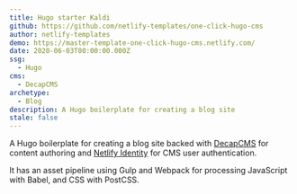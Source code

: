 ```yaml
---
title: Hugo starter Kaldi
github: https://github.com/netlify-templates/one-click-hugo-cms
author: netlify-templates
demo: https://master-template-one-click-hugo-cms.netlify.com/
date: 2020-06-03T00:00:00.000Z
ssg:
  - Hugo
cms:
  - DecapCMS
archetype:
  - Blog
description: A Hugo boilerplate for creating a blog site
stale: false
---
```


A Hugo boilerplate for creating a blog site backed with [DecapCMS](https://www.DecapCMS.org) for content authoring and [Netlify Identity](https://www.netlify.com/docs/identity/) for CMS user authentication.

It has an asset pipeline using Gulp and Webpack for processing JavaScript with Babel, and CSS with PostCSS.